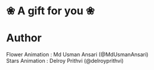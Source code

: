 # ❀ A gift for you ❀

# Author
Flower Animation : Md Usman Ansari (@MdUsmanAnsari)<br>
Stars Animation : Delroy Prithvi (@delroyprithvi)

